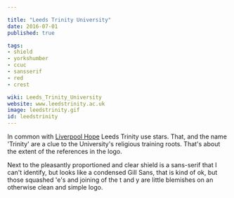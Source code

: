 ```yaml
---

title: "Leeds Trinity University"
date: 2016-07-01
published: true

tags:
- shield
- yorkshumber
- ccuc
- sansserif
- red
- crest

wiki: Leeds_Trinity_University
website: www.leedstrinity.ac.uk
image: leedstrinity.gif
id: leedstrinity
---
```

In common with [Liverpool Hope](hope.html) Leeds Trinity use stars. That, and the name 'Trinity' are a clue to the University's religious training roots. That's about the extent of the references in the logo.

Next to the pleasantly proportioned and clear shield is a sans-serif that I can't identify, but looks like a condensed Gill Sans, that is kind of ok, but those squashed 'e's and joining of the t and y are little blemishes on an otherwise clean and simple logo.
